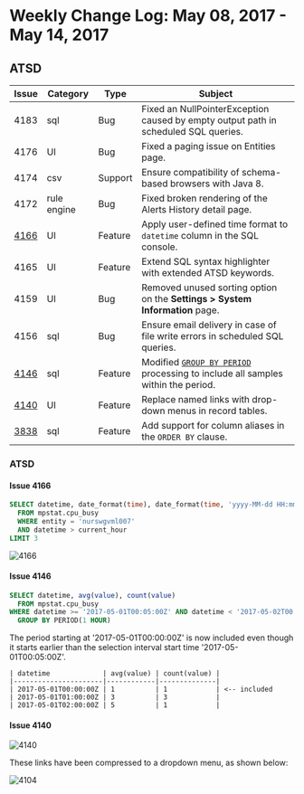 # Weekly Change Log: May 08, 2017 - May 14, 2017

## ATSD

| Issue| Category    | Type    | Subject              |
|------|-------------|---------|----------------------|
| 4183 | sql | Bug | Fixed an NullPointerException caused by empty output path in scheduled SQL queries. |
| 4176 | UI | Bug | Fixed a paging issue on Entities page. |
| 4174 | csv | Support | Ensure compatibility of schema-based browsers with Java 8. |
| 4172 | rule engine | Bug | Fixed broken rendering of the Alerts History detail page. |
| [4166](#issue-4166) | UI | Feature | Apply user-defined time format to `datetime` column in the SQL console. |
| 4165 | UI | Feature | Extend SQL syntax highlighter with extended ATSD keywords. |
| 4159 | UI | Bug | Removed unused sorting option on the **Settings > System Information** page. |
| 4156 | sql | Bug | Ensure email delivery in case of file write errors in scheduled SQL queries. |
| [4146](#issue-4146) | sql | Feature | Modified [`GROUP BY PERIOD`](../../sql#grouping) processing to include all samples within the period. |
| [4140](#issue-4140) | UI | Feature | Replace named links with drop-down menus in record tables. |
| [3838](#issue-3838) | sql | Feature | Add support for column aliases in the `ORDER BY` clause. |

### ATSD

#### Issue 4166

```sql
SELECT datetime, date_format(time), date_format(time, 'yyyy-MM-dd HH:mm:ss z')
  FROM mpstat.cpu_busy
  WHERE entity = 'nurswgvml007'
  AND datetime > current_hour
LIMIT 3
```

![4166](./Images/4166.png)

#### Issue 4146

```sql
SELECT datetime, avg(value), count(value)
  FROM mpstat.cpu_busy
WHERE datetime >= '2017-05-01T00:05:00Z' AND datetime < '2017-05-02T00:00:00Z'
  GROUP BY PERIOD(1 HOUR)
```

The period starting at '2017-05-01T00:00:00Z' is now included even though it starts earlier than the selection interval start time '2017-05-01T00:05:00Z'.

```ls
| datetime             | avg(value) | count(value) |
|----------------------|------------|--------------|
| 2017-05-01T00:00:00Z | 1          | 1            | <-- included
| 2017-05-01T01:00:00Z | 3          | 3            |
| 2017-05-01T02:00:00Z | 5          | 1            |
```

#### Issue 4140

![4140](./Images/4140.1.png)

These links have been compressed to a dropdown menu, as shown below:

![4104](./Images/4104.2.png)